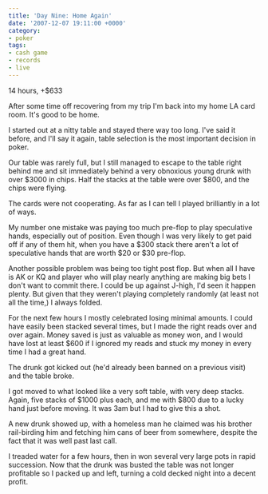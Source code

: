 ```yaml
---
title: 'Day Nine: Home Again'
date: '2007-12-07 19:11:00 +0000'
category:
- poker
tags:
- cash game
- records
- live
---
```

14 hours, +$633

After some time off recovering from my trip I'm back into my home LA card room.
It's good to be home.

I started out at a nitty table and stayed there way too long. I've said it
before, and I'll say it again, table selection is the most important decision in
poker.

Our table was rarely full, but I still managed to escape to the table right
behind me and sit immediately behind a very obnoxious young drunk with over
$3000 in chips. Half the stacks at the table were over $800, and the chips were
flying.

The cards were not cooperating. As far as I can tell I played brilliantly in a
lot of ways.

My number one mistake was paying too much pre-flop to play speculative hands,
especially out of position. Even though I was very likely to get paid off if any
of them hit, when you have a $300 stack there aren't a lot of speculative hands
that are worth $20 or $30 pre-flop.

Another possible problem was being too tight post flop. But when all I have is
AK or KQ and player who will play nearly anything are making big bets I don't
want to commit there. I could be up against J-high, I'd seen it happen plenty.
But given that they weren't playing completely randomly (at least not all the
time,) I always folded.

For the next few hours I mostly celebrated losing minimal amounts. I could have
easily been stacked several times, but I made the right reads over and over
again. Money saved is just as valuable as money won, and I would have lost at
least $600 if I ignored my reads and stuck my money in every time I had a great
hand.

The drunk got kicked out (he'd already been banned on a previous visit) and the
table broke.

I got moved to what looked like a very soft table, with very deep stacks. Again,
five stacks of $1000 plus each, and me with $800 due to a lucky hand just before
moving. It was 3am but I had to give this a shot.

A new drunk showed up, with a homeless man he claimed was his brother
rail-birding him and fetching him cans of beer from somewhere, despite the fact
that it was well past last call.

I treaded water for a few hours, then in won several very large pots in rapid
succession. Now that the drunk was busted the table was not longer profitable so
I packed up and left, turning a cold decked night into a decent profit.
